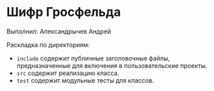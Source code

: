 # Шифр Гросфельда

Выполнил: Александрычев Андрей

Раскладка по директориям:

  - `include` содержит публичные заголовочные файлы, предназначенные для
    включения в пользовательские проекты.
  - `src` содержит реализацию класса.
  - `test` содержит модульные тесты для классов.

<!-- - `docs` содержит документацию на класс. -->
